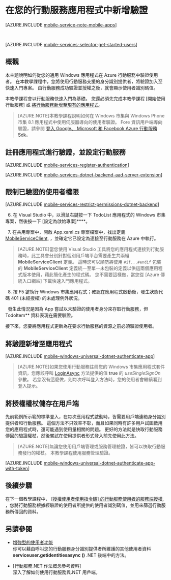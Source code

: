 <properties
    pageTitle="將驗證新增至 Universal Windows 8.1 應用程式 | Microsoft Azure"
    description="了解如何使用行動服務透過眾多識別提供者 (包括 Google、Facebook、Twitter 和 Microsoft) 驗證 Universal Windows 8.1 應用程式的使用者。"
    services="mobile-services"
    documentationCenter="windows"
    authors="ggailey777"
    manager="dwrede"
    editor=""/>

<tags
    ms.service="mobile-services"
    ms.workload="mobile"
    ms.tgt_pltfrm="mobile-windows"
    ms.devlang="dotnet"
    ms.topic="article"
    ms.date="11/23/2015"
    ms.author="glenga"/>


# 在您的行動服務應用程式中新增驗證

[AZURE.INCLUDE [mobile-service-note-mobile-apps](../../includes/mobile-services-note-mobile-apps.md)]

&nbsp;

[AZURE.INCLUDE [mobile-services-selector-get-started-users](../../includes/mobile-services-selector-get-started-users.md)]

## 概觀

本主題說明如何從您的通用 Windows 應用程式在 Azure 行動服務中驗證使用者。 在本教學課程中，您將使用行動服務支援的身分識別提供者，將驗證加入至快速入門專案。 由行動服務成功驗證並授權之後，就會顯示使用者識別碼值。

本教學課程會以行動服務快速入門為基礎。 您還必須先完成本教學課程 [開始使用行動服務] 或 [將行動服務新增至現有的應用程式](mobile-services-dotnet-backend-windows-universal-dotnet-get-started-data.md)。
>[AZURE.NOTE]本教學課程說明如何在 Windows 市集與 Windows Phone 市集 8.1 應用程式中使用伺服器導向的使用者驗證。 Fore 資訊用戶端導向驗證，請參閱 [登入 Google、 Microsoft 和 Facebook Azure 行動服務 Sdk](http://azure.microsoft.com/blog/2014/10/27/logging-in-with-google-microsoft-and-facebook-sdks-to-azure-mobile-services/)。

## <a name="register"></a>註冊應用程式進行驗證，並設定行動服務

[AZURE.INCLUDE [mobile-services-register-authentication](../../includes/mobile-services-register-authentication.md)]

[AZURE.INCLUDE [mobile-services-dotnet-backend-aad-server-extension](../../includes/mobile-services-dotnet-backend-aad-server-extension.md)]

## <a name="permissions"></a>限制已驗證的使用者權限

[AZURE.INCLUDE [mobile-services-restrict-permissions-dotnet-backend](../../includes/mobile-services-restrict-permissions-dotnet-backend.md)]

&nbsp;&nbsp;6. 在 Visual Studio 中，以滑鼠右鍵按一下 TodoList 應用程式的 Windows 市集專案，然後按一下 [設定為啟始專案]****。

&nbsp;&nbsp;7. 在共用專案中，開啟 App.xaml.cs 專案檔案中，找出定義 [MobileServiceClient](http://msdn.microsoft.com/library/azure/microsoft.windowsazure.mobileservices.mobileserviceclient.aspx), ，並確定它已設定為連接至行動服務在 Azure 中執行。
>[AZURE.NOTE]當您使用 Visual Studio 工具將您的應用程式連接到行動服務時，此工具會分別針對個別用戶端平台需要產生共兩組 **MobileServiceClient** 定義。 這時您可以順勢將使用 `#if...#endif` 包裝的 **MobileServiceClient** 定義統一至單一未包裝的定義以供這兩個應用程式版本使用，藉此簡化產生的程式碼。 您不需要這樣做，當您從 [Azure 傳統入口網站] 下載快速入門應用程式。

&nbsp;&nbsp;8. 按 F5 鍵執行 Windows 市集應用程式；確認在應用程式啟動後，發生狀態代碼 401 (未經授權) 的未處理例外狀況。

&nbsp;&nbsp;發生此情況是因為 App 嘗試以未驗證的使用者身分來存取行動服務，但 TodoItem** 資料表現在需要驗證。

接下來，您要將應用程式更新為在要求行動服務的資源之前必須驗證使用者。

## <a name="add-authentication"></a>將驗證新增至應用程式

[AZURE.INCLUDE [mobile-windows-universal-dotnet-authenticate-app](../../includes/mobile-windows-universal-dotnet-authenticate-app.md)]
>[AZURE.NOTE]如果您使用行動服務註冊您的 Windows 市集應用程式套件資訊，您應該呼叫 <a href="http://go.microsoft.com/fwlink/p/?LinkId=311594" target="_blank">LoginAsync</a> 方法提供的值 **true** 的 *useSingleSignOn* 參數。 若您沒有這麼做，則每次呼叫登入方法時，您的使用者會繼續看到登入提示。

## <a name="tokens"></a>將授權權杖儲存在用戶端

先前範例所示範的標準登入，在每次應用程式啟動時，皆需要用戶端連絡身分識別提供者和行動服務。 這個方法不只效率不彰，而且如果同時有許多用戶試圖啟用您的應用程式時，還可能遇到使用量相關的問題。 更好的方法就是快取行動服務傳回的驗證權杖，然後嘗試在使用提供者形式登入前先使用此方法。
>[AZURE.NOTE]無論您使用用戶端管理或服務管理驗證，皆可以快取行動服務發行的權杖。 本教學課程使用服務管理驗證。

[AZURE.INCLUDE [mobile-windows-universal-dotnet-authenticate-app-with-token](../../includes/mobile-windows-universal-dotnet-authenticate-app-with-token.md)]


## <a name="next-steps"> </a>後續步驟

在下一個教學課程中， [[授權使用者使用指令碼] 的行動服務使用者的服務端授權][authorize users with scripts], ，您將行動服務根據經驗證的使用者所提供的使用者識別碼值，並用來篩選行動服務所傳回的資料。

## 另請參閱

+ [增強型的使用者功能](http://azure.microsoft.com/blog/2014/10/02/custom-login-scopes-single-sign-on-new-asp-net-web-api-updates-to-the-azure-mobile-services-net-backend/)<br/>
你可以藉由呼叫您的行動服務身分識別提供者所維護的其他使用者資料 **serviceuser.getidentitiesasync ()** .NET 後端中的方法。

+ [行動服務.NET 作法概念參考資料]<br/>深入了解如何使用行動服務與.NET 用戶端。





[register your app for authentication and configure mobile services]: #register 
[restrict table permissions to authenticated users]: #permissions 
[add authentication to the app]: #add-authentication 
[store authentication tokens on the client]: #tokens 
[next steps]: #next-steps 
[submit an app page]: http://go.microsoft.com/fwlink/p/?LinkID=266582 
[my applications]: http://go.microsoft.com/fwlink/p/?LinkId=262039 
[live sdk for windows]: http://go.microsoft.com/fwlink/p/?LinkId=262253 
[get started with mobile services]: mobile-services-dotnet-backend-windows-store-dotnet-get-started.md 
[get started with data]: ../mobile-services-dotnet-backend-windows-store-dotnet-get-started-data.md 
[get started with authentication]: ../mobile-services-dotnet-backend-windows-store-dotnet-get-started-users.md 
[get started with push notifications]: ../mobile-services-dotnet-backend-windows-store-dotnet-get-started-push.md 
[authorize users with scripts]: ../mobile-services-dotnet-backend-windows-store-dotnet-authorize-users-in-scripts.md 
[javascript and html]: ../mobile-services-dotnet-backend-windows-store-javascript-get-started-users.md 
[azure classic portal]: https://manage.windowsazure.com/ 
[mobile services .net how-to conceptual reference]: mobile-services-windows-dotnet-how-to-use-client-library.md 
[register your windows store app package for microsoft authentication]: ../mobile-services-how-to-register-store-app-package-microsoft-authentication.md 

